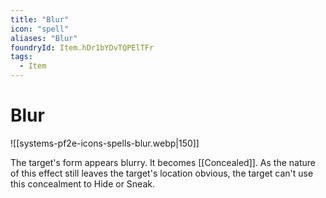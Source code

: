 ```yaml
---
title: "Blur"
icon: "spell"
aliases: "Blur"
foundryId: Item.hDr1bYDvTQPElTFr
tags:
  - Item
---
```


# Blur
![[systems-pf2e-icons-spells-blur.webp|150]]

The target's form appears blurry. It becomes [[Concealed]]. As the nature of this effect still leaves the target's location obvious, the target can't use this concealment to Hide or Sneak.
